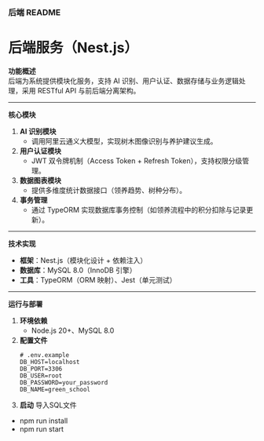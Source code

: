 ### **后端 README**  

# 后端服务（Nest.js）  

**功能概述**  
后端为系统提供模块化服务，支持 AI 识别、用户认证、数据存储与业务逻辑处理，采用 RESTful API 与前后端分离架构。  

---

**核心模块**  
1. **AI 识别模块**  
   - 调用阿里云通义大模型，实现树木图像识别与养护建议生成。  
2. **用户认证模块**  
   - JWT 双令牌机制（Access Token + Refresh Token），支持权限分级管理。  
3. **数据图表模块**  
   - 提供多维度统计数据接口（领养趋势、树种分布）。  
4. **事务管理**  
   - 通过 TypeORM 实现数据库事务控制（如领养流程中的积分扣除与记录更新）。  

---

**技术实现**  
- **框架**：Nest.js（模块化设计 + 依赖注入）  
- **数据库**：MySQL 8.0（InnoDB 引擎）  
- **工具**：TypeORM（ORM 映射）、Jest（单元测试）  

---

**运行与部署**  
1. **环境依赖**  
   - Node.js 20+、MySQL 8.0  
2. **配置文件**  
   ```env
   # .env.example
   DB_HOST=localhost
   DB_PORT=3306
   DB_USER=root
   DB_PASSWORD=your_password
   DB_NAME=green_school
3. **启动**
   导入SQL文件
  - npm run install
  - npm run start